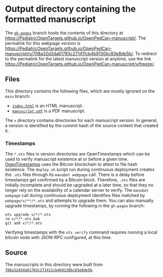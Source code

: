# Output directory containing the formatted manuscript

The [`gh-pages`](https://github.com/PediatricOpenTargets/OpenPedCan-manuscript/tree/gh-pages) branch hosts the contents of this directory at <https://PediatricOpenTargets.github.io/OpenPedCan-manuscript/>.
The permalink for this webpage version is <https://PediatricOpenTargets.github.io/OpenPedCan-manuscript/v/708a32d3da61783c271411cb4b9130bc83e8de5b/>.
To redirect to the permalink for the latest manuscript version at anytime, use the link <https://PediatricOpenTargets.github.io/OpenPedCan-manuscript/v/freeze/>.

## Files

This directory contains the following files, which are mostly ignored on the `main` branch:

+ [`index.html`](index.html) is an HTML manuscript.
+ [`manuscript.pdf`](manuscript.pdf) is a PDF manuscript.

The `v` directory contains directories for each manuscript version.
In general, a version is identified by the commit hash of the source content that created it.

### Timestamps

The `*.ots` files in version directories are OpenTimestamps which can be used to verify manuscript existence at or before a given time.
[OpenTimestamps](https://opentimestamps.org/) uses the Bitcoin blockchain to attest to file hash existence.
The `deploy.sh` script run during continuous deployment creates the `.ots` files through its `manubot webpage` call.
There is a delay before timestamps get confirmed by a Bitcoin block.
Therefore, `.ots` files are initially incomplete and should be upgraded at a later time, so that they no longer rely on the availability of a calendar server to verify.
The `manubot webpage` call during continuous deployment identifies files matched by `webpage/v/**/*.ots` and attempts to upgrade them.
You can also manually upgrade timestamps, by running the following in the `gh-pages` branch:

```shell
ots upgrade v/*/*.ots
rm v/*/*.ots.bak
git add v/*/*.ots
```

Verifying timestamps with the `ots verify` command requires running a local bitcoin node with JSON-RPC configured, at this time.

## Source

The manuscripts in this directory were built from
[`708a32d3da61783c271411cb4b9130bc83e8de5b`](https://github.com/PediatricOpenTargets/OpenPedCan-manuscript/commit/708a32d3da61783c271411cb4b9130bc83e8de5b).
